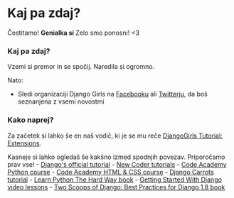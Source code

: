 # Kaj pa zdaj?

Čestitamo! **Genialka si** Zelo smo ponosni! <3

### Kaj pa zdaj?

Vzemi si premor in se spočij. Naredila si ogromno.

Nato:

*   Sledi organizaciji Django Girls na [Facebooku][1] ali [Twitterju][2], da boš seznanjena z vsemi novostmi

 [1]: http://facebook.com/djangogirls
 [2]: http://twitter.com/djangogirls

### Kako naprej?

Za začetek si lahko še en naš vodič, ki je se mu reče [DjangoGirls Tutorial: Extensions][3].

 [3]: http://djangogirls.gitbooks.io/django-girls-tutorial-extensions/

Kasneje si lahko ogledaš še kakšno izmed spodnjih povezav. Priporočamo prav vse! - [Django's official tutorial][4] - [New Coder tutorials][5] - [Code Academy Python course][6] - [Code Academy HTML & CSS course][7] - [Django Carrots tutorial][8] - [Learn Python The Hard Way book][9] - [Getting Started With Django video lessons][10] - [Two Scoops of Django: Best Practices for Django 1.8 book][11]

 [4]: https://docs.djangoproject.com/en/1.8/intro/tutorial01/
 [5]: http://newcoder.io/tutorials/
 [6]: http://www.codecademy.com/en/tracks/python
 [7]: http://www.codecademy.com/tracks/web
 [8]: http://django.carrots.pl/en/
 [9]: http://learnpythonthehardway.org/book/
 [10]: http://gettingstartedwithdjango.com/
 [11]: http://twoscoopspress.com/products/two-scoops-of-django-1-8